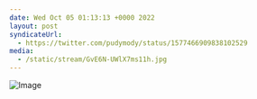 ```yaml
---
date: Wed Oct 05 01:13:13 +0000 2022
layout: post
syndicateUrl:
  - https://twitter.com/pudymody/status/1577466909838102529
media:
  - /static/stream/GvE6N-UWlX7ms11h.jpg
---
```



![Image](/static/stream/GvE6N-UWlX7ms11h.jpg)